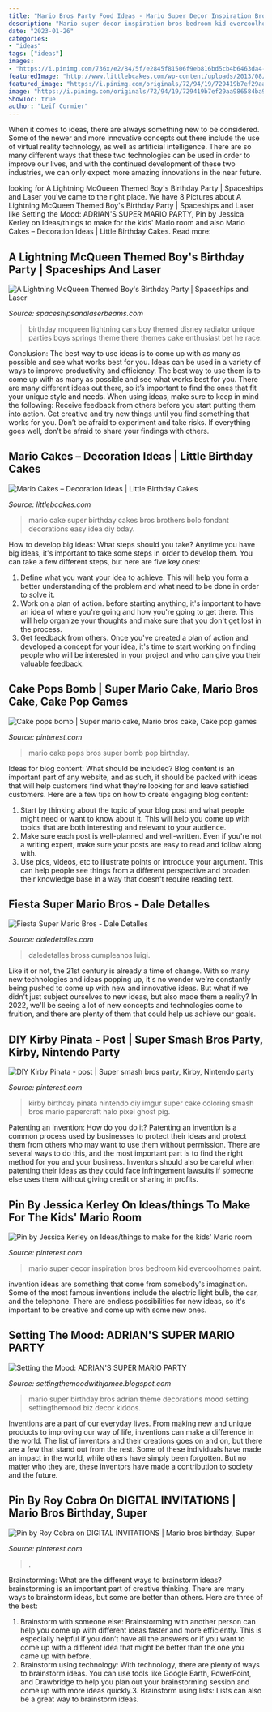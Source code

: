 ```yaml
---
title: "Mario Bros Party Food Ideas - Mario Super Decor Inspiration Bros Bedroom Kid Evercoolhomes Paint"
description: "Mario super decor inspiration bros bedroom kid evercoolhomes paint"
date: "2023-01-26"
categories:
- "ideas"
tags: ["ideas"]
images:
- "https://i.pinimg.com/736x/e2/84/5f/e2845f81506f9eb816bd5cb4b6463da4--galleries.jpg"
featuredImage: "http://www.littlebcakes.com/wp-content/uploads/2013/08/Super-Mario-Birthday-Cake.jpg"
featured_image: "https://i.pinimg.com/originals/72/94/19/729419b7ef29aa986584ba92e0024d63.jpg"
image: "https://i.pinimg.com/originals/72/94/19/729419b7ef29aa986584ba92e0024d63.jpg"
ShowToc: true
author: "Leif Cormier"
---
```



When it comes to ideas, there are always something new to be considered. Some of the newer and more innovative concepts out there include the use of virtual reality technology, as well as artificial intelligence. There are so many different ways that these two technologies can be used in order to improve our lives, and with the continued development of these two industries, we can only expect more amazing innovations in the near future.

	

		
looking for A Lightning McQueen Themed Boy&#039;s Birthday Party | Spaceships and Laser you've came to the right place. We have 8 Pictures about A Lightning McQueen Themed Boy&#039;s Birthday Party | Spaceships and Laser like Setting the Mood: ADRIAN&#039;S SUPER MARIO PARTY, Pin by Jessica Kerley on Ideas/things to make for the kids&#039; Mario room and also Mario Cakes – Decoration Ideas | Little Birthday Cakes. Read more:
		
    
## A Lightning McQueen Themed Boy&#039;s Birthday Party | Spaceships And Laser

<img loading=lazy src="https://spaceshipsandlaserbeams.com/wp-content/uploads/2015/09/unique-lightning-mcqueen-radiator-springs-birthday-party-ideas.jpg" onerror="this.onerror=null;this.src='https://tse3.mm.bing.net/th?id=OIP.7Thd9q1CNaM1SgE5Cz_QsQHaLH&amp;pid=15.1';" alt="A Lightning McQueen Themed Boy&#039;s Birthday Party | Spaceships and Laser">

_Source: spaceshipsandlaserbeams.com_

>birthday mcqueen lightning cars boy themed disney radiator unique parties boys springs theme there themes cake enthusiast bet he race. 

	

Conclusion: The best way to use ideas is to come up with as many as possible and see what works best for you.
Ideas can be used in a variety of ways to improve productivity and efficiency. The best way to use them is to come up with as many as possible and see what works best for you. There are many different ideas out there, so it’s important to find the ones that fit your unique style and needs. When using ideas, make sure to keep in mind the following: Receive feedback from others before you start putting them into action. Get creative and try new things until you find something that works for you. Don’t be afraid to experiment and take risks. If everything goes well, don’t be afraid to share your findings with others.

    
## Mario Cakes – Decoration Ideas | Little Birthday Cakes

<img loading=lazy src="http://www.littlebcakes.com/wp-content/uploads/2013/08/Super-Mario-Birthday-Cake.jpg" onerror="this.onerror=null;this.src='https://tse3.mm.bing.net/th?id=OIP.mJJHo8aWA0PpuBmEDwCkGQHaLH&amp;pid=15.1';" alt="Mario Cakes – Decoration Ideas | Little Birthday Cakes">

_Source: littlebcakes.com_

>mario cake super birthday cakes bros brothers bolo fondant decorations easy idea diy bday. 

	

How to develop big ideas: What steps should you take?
Anytime you have big ideas, it's important to take some steps in order to develop them. You can take a few different steps, but here are five key ones: 
1. Define what you want your idea to achieve. This will help you form a better understanding of the problem and what need to be done in order to solve it. 
2. Work on a plan of action. before starting anything, it's important to have an idea of where you're going and how you're going to get there. This will help organize your thoughts and make sure that you don't get lost in the process. 
3. Get feedback from others. Once you've created a plan of action and developed a concept for your idea, it's time to start working on finding people who will be interested in your project and who can give you their valuable feedback.

    
## Cake Pops Bomb | Super Mario Cake, Mario Bros Cake, Cake Pop Games

<img loading=lazy src="https://i.pinimg.com/originals/72/94/19/729419b7ef29aa986584ba92e0024d63.jpg" onerror="this.onerror=null;this.src='https://tse2.mm.bing.net/th?id=OIP.K3WuyO9tq2oqKMeHS-6O0QHaJ4&amp;pid=15.1';" alt="Cake pops bomb | Super mario cake, Mario bros cake, Cake pop games">

_Source: pinterest.com_

>mario cake pops bros super bomb pop birthday. 

	

Ideas for blog content: What should be included?
Blog content is an important part of any website, and as such, it should be packed with ideas that will help customers find what they're looking for and leave satisfied customers. Here are a few tips on how to create engaging blog content:
1. Start by thinking about the topic of your blog post and what people might need or want to know about it. This will help you come up with topics that are both interesting and relevant to your audience. 
2. Make sure each post is well-planned and well-written. Even if you're not a writing expert, make sure your posts are easy to read and follow along with. 
3. Use pics, videos, etc to illustrate points or introduce your argument. This can help people see things from a different perspective and broaden their knowledge base in a way that doesn't require reading text. 

    
## Fiesta Super Mario Bros - Dale Detalles

<img loading=lazy src="https://i1.wp.com/www.daledetalles.com/wp-content/uploads/2016/02/22-23.jpg" onerror="this.onerror=null;this.src='https://tse2.mm.bing.net/th?id=OIP.aNvOecom_HuK9DJycj7V8gHaE8&amp;pid=15.1';" alt="Fiesta Super Mario Bros - Dale Detalles">

_Source: daledetalles.com_

>daledetalles bross cumpleanos luigi. 

	

Like it or not, the 21st century is already a time of change. With so many new technologies and ideas popping up, it's no wonder we're constantly being pushed to come up with new and innovative ideas. But what if we didn't just subject ourselves to new ideas, but also made them a reality? In 2022, we'll be seeing a lot of new concepts and technologies come to fruition, and there are plenty of them that could help us achieve our goals.

    
## DIY Kirby Pinata - Post | Super Smash Bros Party, Kirby, Nintendo Party

<img loading=lazy src="https://i.pinimg.com/736x/e2/84/5f/e2845f81506f9eb816bd5cb4b6463da4--galleries.jpg" onerror="this.onerror=null;this.src='https://tse2.mm.bing.net/th?id=OIP.DTtWeYbg_MK3iUymbIMpBgHaJ3&amp;pid=15.1';" alt="DIY Kirby Pinata - post | Super smash bros party, Kirby, Nintendo party">

_Source: pinterest.com_

>kirby birthday pinata nintendo diy imgur super cake coloring smash bros mario papercraft halo pixel ghost pig. 

	

Patenting an invention: How do you do it?
Patenting an invention is a common process used by businesses to protect their ideas and protect them from others who may want to use them without permission. There are several ways to do this, and the most important part is to find the right method for you and your business. Inventors should also be careful when patenting their ideas as they could face infringement lawsuits if someone else uses them without giving credit or sharing in profits.

    
## Pin By Jessica Kerley On Ideas/things To Make For The Kids&#039; Mario Room

<img loading=lazy src="https://i.pinimg.com/originals/72/67/6b/72676b07ce33cc0bb2d567ef103d028e.jpg" onerror="this.onerror=null;this.src='https://tse3.mm.bing.net/th?id=OIP.wWRoM87QKOcoukUzzKY2pAHaJ6&amp;pid=15.1';" alt="Pin by Jessica Kerley on Ideas/things to make for the kids&#039; Mario room">

_Source: pinterest.com_

>mario super decor inspiration bros bedroom kid evercoolhomes paint. 

	

invention ideas are something that come from somebody's imagination. Some of the most famous inventions include the electric light bulb, the car, and the telephone. There are endless possibilities for new ideas, so it's important to be creative and come up with some new ones.

    
## Setting The Mood: ADRIAN&#039;S SUPER MARIO PARTY

<img loading=lazy src="https://4.bp.blogspot.com/-e2akmnhqj7c/UW_WdToea9I/AAAAAAAACmk/MdYNs_gBDZc/s1600/20130406_105704.jpg" onerror="this.onerror=null;this.src='https://tse2.mm.bing.net/th?id=OIP.zcOb1Q_kppEWvBxadS8d9gHaK_&amp;pid=15.1';" alt="Setting the Mood: ADRIAN&#039;S SUPER MARIO PARTY">

_Source: settingthemoodwithjamee.blogspot.com_

>mario super birthday bros adrian theme decorations mood setting settingthemood biz decor kiddos. 

	

Inventions are a part of our everyday lives. From making new and unique products to improving our way of life, inventions can make a difference in the world. The list of inventors and their creations goes on and on, but there are a few that stand out from the rest. Some of these individuals have made an impact in the world, while others have simply been forgotten. But no matter who they are, these inventors have made a contribution to society and the future.

    
## Pin By Roy Cobra On DIGITAL INVITATIONS | Mario Bros Birthday, Super

<img loading=lazy src="https://i.pinimg.com/736x/43/5f/5e/435f5ed8842b52c4a525f7534ba84fb4.jpg" onerror="this.onerror=null;this.src='https://tse1.mm.bing.net/th?id=OIP.XO2lvzvkI_BFizd75MNTDwHaLH&amp;pid=15.1';" alt="Pin by Roy Cobra on DIGITAL INVITATIONS | Mario bros birthday, Super">

_Source: pinterest.com_

>. 

	

Brainstorming: What are the different ways to brainstorm ideas?
brainstorming is an important part of creative thinking. There are many ways to brainstorm ideas, but some are better than others. Here are three of the best:
1. Brainstorm with someone else: Brainstorming with another person can help you come up with different ideas faster and more efficiently. This is especially helpful if you don’t have all the answers or if you want to come up with a different idea that might be better than the one you came up with before.
2. Brainstorm using technology: With technology, there are plenty of ways to brainstorm ideas. You can use tools like Google Earth, PowerPoint, and Drawbridge to help you plan out your brainstorming session and come up with more ideas quickly.3. Brainstorm using lists: Lists can also be a great way to brainstorm ideas.

